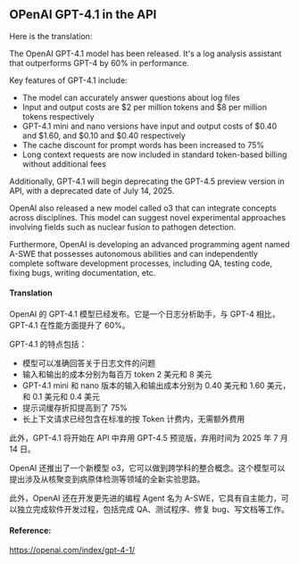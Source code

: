 ## OPenAI GPT-4.1 in the API

Here is the translation:

The OpenAI GPT-4.1 model has been released. It's a log analysis assistant that outperforms GPT-4 by 60% in performance.

Key features of GPT-4.1 include:

* The model can accurately answer questions about log files
* Input and output costs are $2 per million tokens and $8 per million tokens respectively
* GPT-4.1 mini and nano versions have input and output costs of $0.40 and $1.60, and $0.10 and $0.40 respectively
* The cache discount for prompt words has been increased to 75%
* Long context requests are now included in standard token-based billing without additional fees

Additionally, GPT-4.1 will begin deprecating the GPT-4.5 preview version in API, with a deprecated date of July 14, 2025.

OpenAI also released a new model called o3 that can integrate concepts across disciplines. This model can suggest novel experimental approaches involving fields such as nuclear fusion to pathogen detection.

Furthermore, OpenAI is developing an advanced programming agent named A-SWE that possesses autonomous abilities and can independently complete software development processes, including QA, testing code, fixing bugs, writing documentation, etc.

#### Translation 

OpenAI 的 GPT-4.1 模型已经发布。它是一个日志分析助手，与 GPT-4 相比，GPT-4.1 在性能方面提升了 60%。

GPT-4.1 的特点包括：

*   模型可以准确回答关于日志文件的问题
*   输入和输出的成本分别为每百万 token 2 美元和 8 美元
*   GPT-4.1 mini 和 nano 版本的输入和输出成本分别为 0.40 美元和 1.60 美元，和 0.1 美元和 0.4 美元
*   提示词缓存折扣提高到了 75%
*   长上下文请求已经包含在标准的按 Token 计费内，无需额外费用

此外，GPT-4.1 将开始在 API 中弃用 GPT-4.5 预览版，弃用时间为 2025 年 7 月 14 日。

OpenAI 还推出了一个新模型 o3，它可以做到跨学科的整合概念。这个模型可以提出涉及从核聚变到病原体检测等领域的全新实验思路。

此外，OpenAI 还在开发更先进的编程 Agent 名为 A-SWE，它具有自主能力，可以独立完成软件开发过程，包括完成 QA、测试程序、修复 bug、写文档等工作。

#### Reference: 

https://openai.com/index/gpt-4-1/